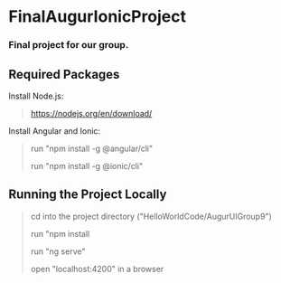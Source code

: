 # FinalAugurIonicProject
### Final project for our group.

## Required Packages

Install Node.js:
> https://nodejs.org/en/download/

Install Angular and Ionic:
> run "npm install -g @angular/cli"
> 
> run "npm install -g @ionic/cli"

## Running the Project Locally

> cd into the project directory ("HelloWorldCode/AugurUIGroup9")
> 
> run "npm install
>
> run "ng serve"
> 
> open "localhost:4200" in a browser
